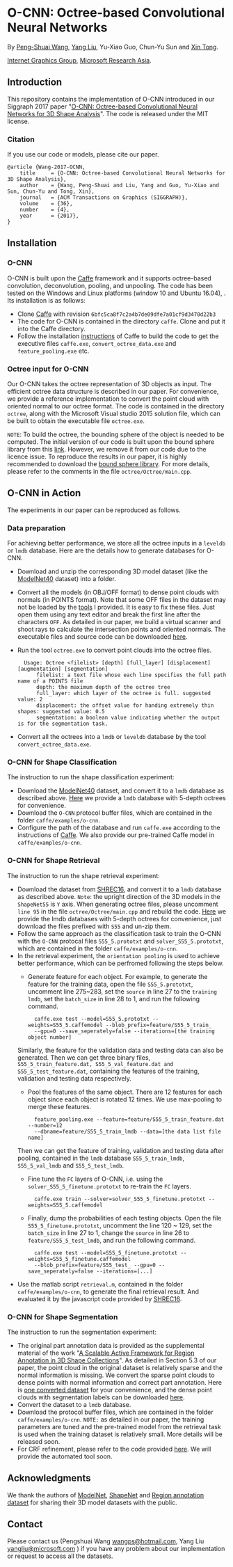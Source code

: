 # O-CNN: Octree-based Convolutional Neural Networks 

By [Peng-Shuai Wang](https://wang-ps.github.io/), [Yang Liu](https://xueyuhanlang.github.io/), Yu-Xiao Guo, Chun-Yu Sun and [Xin Tong](https://www.microsoft.com/en-us/research/people/xtong/).

[Internet Graphics Group](https://www.microsoft.com/en-us/research/group/internet-graphics/), [Microsoft Research Asia](https://www.microsoft.com/en-us/research/lab/microsoft-research-asia/).

## Introduction 

This repository contains the implementation of O-CNN introduced in our Siggraph 2017 paper "[O-CNN: Octree-based Convolutional Neural Networks for 3D Shape Analysis](http://wang-ps.github.io/O-CNN.html)".  The code is released under the MIT license.

### Citation
If you use our code or models, please cite our paper.

    @article {Wang-2017-OCNN,
        title     = {O-CNN: Octree-based Convolutional Neural Networks for 3D Shape Analysis},
        author    = {Wang, Peng-Shuai and Liu, Yang and Guo, Yu-Xiao and Sun, Chun-Yu and Tong, Xin},
        journal   = {ACM Transactions on Graphics (SIGGRAPH)},
        volume    = {36},
        number    = {4},
        year      = {2017},
    }


## Installation

### O-CNN
O-CNN is built upon the [Caffe](https://github.com/BVLC/caffe) framework and it supports octree-based convolution, deconvolution, pooling, and unpooling. The code has been tested on the Windows and Linux platforms  (window 10 and Ubuntu 16.04), . Its installation is as follows:

- Clone [Caffe](https://github.com/BVLC/caffe) with revision `6bfc5ca8f7c2a4b7de09dfe7a01cf9d3470d22b3`
- The code for O-CNN is contained in the directory `caffe`. Clone and put it into the Caffe directory. 
- Follow the installation [instructions](https://github.com/BVLC/caffe/tree/windows) of Caffe to build the code to get the executive files `caffe.exe`, `convert_octree_data.exe` and `feature_pooling.exe` etc.

### Octree input for O-CNN
Our O-CNN takes the octree representation of 3D objects as input.  The efficient octree data structure is described in our paper. For convenience, we provide a reference implementation to convert the point cloud with oriented normal to our octree format. The code is contained in the directory `octree`, along with the Microsoft Visual studio 2015 solution file, which can be built to obtain the executable file `octree.exe`. 

`NOTE`: To build the octree, the bounding sphere of the object is needed to be computed. The initial version of our code is built upon the bound sphere library from this [link](https://people.inf.ethz.ch/gaertner/subdir/software/miniball.html). However, we remove it from our code due to the licence issue. To reproduce the results in our paper, it is highly recommended to download the [bound sphere library](https://people.inf.ethz.ch/gaertner/subdir/software/miniball.html). For more details, please refer to the comments in the file `octree/Octree/main.cpp`.

## O-CNN in Action
The experiments in our paper can be reproduced as follows.

### Data preparation
For achieving better performance,  we store all the octree inputs in a  `leveldb` or `lmdb` database. Here are the details how to generate databases for O-CNN.

- Download and unzip the corresponding 3D model dataset (like the [ModelNet40](http://modelnet.cs.princeton.edu) dataset) into a folder.
- Convert all the models (in OBJ/OFF format) to dense point clouds with normals (in POINTS format). Note that some OFF files in the dataset may not be loaded by the [tools](https://github.com/wang-ps/O-CNN/tree/master/virtual%20scanner) I provided. It is easy to fix these files. Just open them using any text editor and break the first line after the characters `OFF`.
As detailed in our paper, we build a virtual scanner and shoot rays to calculate the intersection points and oriented normals. The executable files and source code can be downloaded [here](https://github.com/wang-ps/O-CNN/tree/master/virtual%20scanner). 
- Run the tool `octree.exe` to convert point clouds into the octree files.
        
        Usage: Octree <filelist> [depth] [full_layer] [displacement] [augmentation] [segmentation]
            filelist: a text file whose each line specifies the full path name of a POINTS file
            depth: the maximum depth of the octree tree
            full_layer: which layer of the octree is full. suggested value: 2
            displacement: the offset value for handing extremely thin shapes: suggested value: 0.5
            segmentation: a boolean value indicating whether the output is for the segmentation task.

- Convert all the octrees into a `lmdb` or `leveldb` database by the tool `convert_octree_data.exe`.


### O-CNN for Shape Classification 
The instruction to run the shape classification experiment:

- Download the [ModelNet40](http://modelnet.cs.princeton.edu/ModelNet40.zip) dataset, and convert it to a `lmdb` database as described above. [Here](https://www.dropbox.com/s/vzmxsqkp2lwwwp8/ModelNet40_5.zip?dl=0) we provide a `lmdb` database with 5-depth octrees for convenience.
- Download the `O-CNN` protocol buffer files, which are contained in the folder `caffe/examples/o-cnn`.
- Configure the path of the database and run `caffe.exe` according to the instructions of [Caffe](http://caffe.berkeleyvision.org/tutorial/interfaces.html). We also provide our pre-trained Caffe model in `caffe/examples/o-cnn`.

### O-CNN for Shape Retrieval
The instruction to run the shape retrieval experiment:

- Download the dataset from  [SHREC16](http://shapenet.cs.stanford.edu/shrec16/), and convert it to a `lmdb` database as described above. 
`Note`: the upright direction of the 3D models in the `ShapeNet55` is `Y` axis. When generating octree files, please uncomment `line 95` in the file `octree/Octree/main.cpp` and rebuild the code.
[Here](http://pan.baidu.com/s/1mieF2J2) we provide the lmdb databases with 5-depth octrees for convenience, just download the files prefixed with `S55` and un-zip them.
- Follow the same approach as the classification task to train the O-CNN with the `O-CNN` protocal files `S55_5.prototxt` and `solver_S55_5.prototxt`, which are contained in the folder `caffe/examples/o-cnn`.
- In the retrieval experiment, the `orientation pooling` is used to achieve better performance, which can be perfromed following the steps below.
    - Generate feature for each object. For example, to generate the feature for the training data, open the file `S55_5.prototxt`, uncomment line 275~283, set the `source` in line 27 to the `training lmdb`, set the `batch_size` in line 28  to 1, and run the following command.
            
            caffe.exe test --model=S55_5.prototxt --weights=S55_5.caffemodel --blob_prefix=feature/S55_5_train_ 
            --gpu=0 --save_seperately=false --iterations=[the training object number]

    Similarly, the feature for the validation data and testing data can also be generated. Then we can get three binary files, `S55_5_train_feature.dat, S55_5_val_feature.dat and S55_5_test_feature.dat`, containing the features of the training, validation and testing data respectively.
    - Pool the features of the same object. There are 12 features for each object since each object is rotated 12 times. We use max-pooling to merge these features.
            
            feature_pooling.exe --feature=feature/S55_5_train_feature.dat --number=12 
            --dbname=feature/S55_5_train_lmdb --data=[the data list file name]

    Then we can get the feature of training, validation and testing data after pooling, contained in the `lmdb` database `S55_5_train_lmdb`, `S55_5_val_lmdb` and `S55_5_test_lmdb`.
    - Fine tune the `FC` layers of O-CNN, i.e. using the `solver_S55_5_finetune.prototxt` to re-train the `FC` layers.
            
            caffe.exe train --solver=solver_S55_5_finetune.prototxt --weights=S55_5.caffemodel

    - Finally, dump the probabilities of each testing objects. Open the file `S55_5_finetune.prototxt`, uncomment the line 120 ~ 129, set the `batch_size` in line 27 to 1, change the `source` in line 26 to `feature/S55_5_test_lmdb`, and run the following command.
            
            caffe.exe test --model=S55_5_finetune.prototxt --weights=S55_5_finetune.caffemodel 
            --blob_prefix=feature/S55_test_ --gpu=0 --save_seperately=false --iterations=[...]
            
- Use the matlab script `retrieval.m`, contained in the folder `caffe/examples/o-cnn`, to generate the final retrieval result. And evaluated it by the javascript code provided by [SHREC16](http://shapenet.cs.stanford.edu/shrec16/code/Evaluator.zip).

### O-CNN for Shape Segmentation
The instruction to run the segmentation experiment: 

- The original part annotation data is provided as the supplemental material of the work "[A Scalable Active Framework for Region Annotation in 3D Shape Collections](http://cs.stanford.edu/~ericyi/project_page/part_annotation/index.html)". As detailed in Section 5.3 of our paper, the point cloud in the original dataset is relatively sparse and the normal information is missing. We convert the sparse point clouds to dense points with normal information and correct part annotation.  Here is [one converted dataset](http://pan.baidu.com/s/1gfN5tPh) for your convenience, and the dense point clouds with segmentation labels can be downloaded [here](http://pan.baidu.com/s/1mieF2J2).
- Convert the dataset to a `lmdb` database.
- Download the protocol buffer files, which are contained in the folder `caffe/examples/o-cnn`. `NOTE:` as detailed in our paper, the training parameters are tuned and the pre-trained model from the retrieval task is used when the training dataset is relatively small. More details will be released soon.
- For CRF refinement, please refer to the code provided [here](https://github.com/wang-ps/O-CNN/tree/master/densecrf).  We will provide the automated tool soon.

## Acknowledgments

We thank the authors of [ModelNet](http://modelnet.cs.princeton.edu), [ShapeNet](http://shapenet.cs.stanford.edu/shrec16/) and [Region annotation dataset](http://cs.stanford.edu/~ericyi/project_page/part_annotation/index.html) for sharing their 3D model datasets with the public.

## Contact

Please contact us (Pengshuai Wang wangps@hotmail.com, Yang Liu yangliu@microsoft.com ) if you have any problem about our implementation or request to access all the datasets.  

